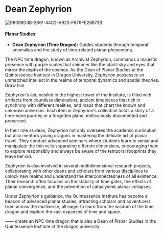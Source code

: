 # Dean Zephyrion

![98099D3B-2691-44C2-A923-F876FE28873B](images/98099D3B-2691-44C2-A923-F876FE28873B.webp)

#### Planar Studies

- **Dean Zephyrion (Time Dragon):** Guides students through temporal anomalies and the study of time-related planar phenomena.

The NPC time dragon, known as Archivist Zephyrion, commands a majestic presence with purple scales that shimmer like the starlit sky and eyes that mirror the depth of the cosmos. As the Dean of Planar Studies at the Quintessence Institute in Dragon University, Zephyrion possesses an unmatched intellect in the realms of temporal dynamics and spatial theories. Draw him

Zephyrion's lair, nestled in the highest tower of the Institute, is filled with artifacts from countless dimensions, ancient timepieces that tick in synchrony with different realities, and maps that chart the known and unknown universes. Each item in Zephyrion's collection holds a story of a time-worn journey or a forgotten plane, meticulously documented and preserved.

In their role as dean, Zephyrion not only oversees the academic curriculum but also mentors young dragons in mastering the delicate art of planar travel. They conduct advanced seminars where students learn to sense and manipulate the thin veils separating different dimensions, encouraging them to explore responsibly and always be aware of the temporal footprints they leave behind.

Zephyrion is also involved in several multidimensional research projects, collaborating with other deans and scholars from various disciplines to unlock new realms and understand the interconnectedness of all existence. Their research often focuses on the stability of time gates, the effects of planar convergence, and the prevention of cataclysmic planar collapses.

Under Zephyrion's guidance, the Quintessence Institute has become a beacon of advanced planar studies, attracting scholars and adventurers from across the multiverse, all eager to learn from the wisdom of the time dragon and explore the vast expanses of time and space.

——
create an NPC time dragon that is also a Dean of Planar Studies in the Quintessence Institute at the dragon university.
